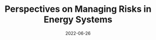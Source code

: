 ---
title: "Perspectives on Managing Risks in Energy Systems"
collection: publications
permalink: /publication/riskmanagement
# excerpt: '**Abstract:** Modern enterprise risk management (ERM) for complex engineered systems is ultimately concerned with making high-quality resource allocation decisions at the organizational level with the goal of minimizing the risk of these systems. Effective ERM is challenging in several ways: 1) it necessitates the continuous monitoring and assessment of a comprehensive set of risks; 2) it requires a cogent measure of value and objectives; and 3) it requires a normative decision framework that is grounded in quantitative measures, rather than heuristics. In this paper, we describe a principled approach for ERM to address these pressing challenges in complex systems across numerous industries but with a focus on energy systems. We begin by outlining and explaining the methods comprising the Risk Management Toolkit: a set of rigorously tested quantitative methods with a proven track record for bolstering the efficacy of modern ERM programs. We then outline a set of organizational characteristics that we believe play instrumental roles in ensuring effective ERM across an organization. Finally, we use an illustrative example system from the energy sector to perform an economic analysis of the organizational value of an effective ERM team. Ultimately, our analysis underscores the significant value and importance of employing thoughtful and rigorous methods of risk management, and our results generalize naturally to other industries with similarly consequential systems.'
date: 2022-06-26
venue: 'Probabilistic Safety Assessment and Management (PSAM)'
paperurl: 'https://www.iapsam.org/PSAM16/papers/RI64-PSAM16.pdf'
citation: 'Kim, R., Diao, T., Coots, M. (2021). Perspectives on Managing Risks in Energy Systems. the 16th Probabilistic Safety Assessment & Management Conference (2022)'
---